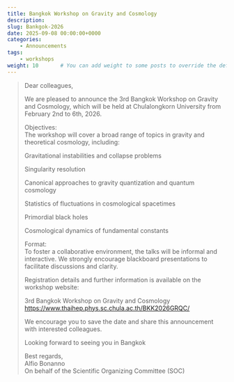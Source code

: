```yaml
---
title: Bangkok Workshop on Gravity and Cosmology
description: 
slug: Bankgok-2026
date: 2025-09-08 00:00:00+0000
categories:
    - Announcements
tags:
    - workshops
weight: 10       # You can add weight to some posts to override the default sorting (date descending)
---
```


> Dear colleagues,
> 
> We are pleased to announce the 3rd Bangkok Workshop on Gravity and
> Cosmology, which will be held at Chulalongkorn University from February 2nd
> to 6th, 2026.
> 
> Objectives:  
> The workshop will cover a broad range of topics in gravity and theoretical
> cosmology, including:
> 
> Gravitational instabilities and collapse problems
> 
> Singularity resolution
> 
> Canonical approaches to gravity quantization and quantum cosmology
> 
> Statistics of fluctuations in cosmological spacetimes
> 
> Primordial black holes
> 
> Cosmological dynamics of fundamental constants
> 
> Format:  
> To foster a collaborative environment, the talks will be informal and
> interactive. We strongly encourage blackboard presentations to facilitate
> discussions and clarity.
> 
> Registration details and further information is available on the workshop
> website: 
> 
> 3rd Bangkok Workshop on Gravity and Cosmology
> https://www.thaihep.phys.sc.chula.ac.th/BKK2026GRQC/
> 
> We encourage you to save the date and share this announcement with
> interested colleagues.
> 
> Looking forward to seeing you in Bangkok
> 
> Best regards,  
> Alfio Bonanno  
> On behalf of the Scientific Organizing Committee (SOC)

